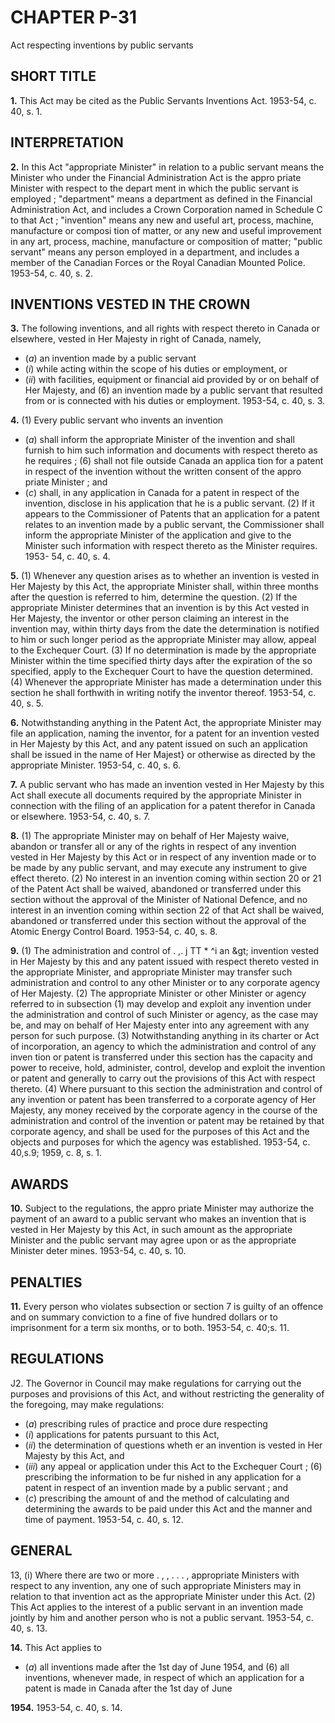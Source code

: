 
# CHAPTER P-31
Act respecting inventions by public
servants

## SHORT TITLE

**1.** This Act may be cited as the Public
Servants Inventions Act. 1953-54, c. 40, s. 1.

## INTERPRETATION

**2.** In this Act
"appropriate Minister" in relation to a public
servant means the Minister who under the
Financial Administration Act is the appro
priate Minister with respect to the depart
ment in which the public servant is
employed ;
"department" means a department as defined
in the Financial Administration Act, and
includes a Crown Corporation named in
Schedule C to that Act ;
"invention" means any new and useful art,
process, machine, manufacture or composi
tion of matter, or any new and useful
improvement in any art, process, machine,
manufacture or composition of matter;
"public servant" means any person employed
in a department, and includes a member of
the Canadian Forces or the Royal Canadian
Mounted Police. 1953-54, c. 40, s. 2.

## INVENTIONS VESTED IN THE CROWN

**3.** The following inventions, and all rights
with respect thereto in Canada or elsewhere,
vested in Her Majesty in right of Canada,
namely,
  * (_a_) an invention made by a public servant
  * (_i_) while acting within the scope of his
duties or employment, or
  * (_ii_) with facilities, equipment or financial
aid provided by or on behalf of Her
Majesty, and
(6) an invention made by a public servant
that resulted from or is connected with his
duties or employment. 1953-54, c. 40, s. 3.

**4.** (1) Every public servant who invents an
invention
  * (_a_) shall inform the appropriate Minister
of the invention and shall furnish to him
such information and documents with
respect thereto as he requires ;
(6) shall not file outside Canada an applica
tion for a patent in respect of the invention
without the written consent of the appro
priate Minister ; and
  * (_c_) shall, in any application in Canada for
a patent in respect of the invention, disclose
in his application that he is a public servant.
(2) If it appears to the Commissioner of
Patents that an application for a patent
relates to an invention made by a public
servant, the Commissioner shall inform the
appropriate Minister of the application and
give to the Minister such information with
respect thereto as the Minister requires. 1953-
54, c. 40, s. 4.

**5.** (1) Whenever any question arises as to
whether an invention is vested in Her Majesty
by this Act, the appropriate Minister shall,
within three months after the question is
referred to him, determine the question.
(2) If the appropriate Minister determines
that an invention is by this Act vested in Her
Majesty, the inventor or other person claiming
an interest in the invention may, within thirty
days from the date the determination is
notified to him or such longer period as the
appropriate Minister may allow, appeal to
the Exchequer Court.
(3) If no determination is made by the
appropriate Minister within the time specified
thirty days after the expiration of the
so specified, apply to the Exchequer
Court to have the question determined.
(4) Whenever the appropriate Minister has
made a determination under this section he
shall forthwith in writing notify the inventor
thereof. 1953-54, c. 40, s. 5.

**6.** Notwithstanding anything in the Patent
Act, the appropriate Minister may file an
application, naming the inventor, for a patent
for an invention vested in Her Majesty by
this Act, and any patent issued on such an
application shall be issued in the name of
Her Majest} or otherwise as directed by the
appropriate Minister. 1953-54, c. 40, s. 6.

**7.** A public servant who has made an
invention vested in Her Majesty by this Act
shall execute all documents required by the
appropriate Minister in connection with the
filing of an application for a patent therefor
in Canada or elsewhere. 1953-54, c. 40, s. 7.

**8.** (1) The appropriate Minister may on
behalf of Her Majesty waive, abandon or
transfer all or any of the rights in respect of
any invention vested in Her Majesty by this
Act or in respect of any invention made or to
be made by any public servant, and may
execute any instrument to give effect thereto.
(2) No interest in an invention coming
within section 20 or 21 of the Patent Act shall
be waived, abandoned or transferred under
this section without the approval of the
Minister of National Defence, and no interest
in an invention coming within section 22 of
that Act shall be waived, abandoned or
transferred under this section without the
approval of the Atomic Energy Control
Board. 1953-54, c. 40, s. 8.

**9.** (1) The administration and control of
. ,. j TT * ^i
an &amp;gt; invention vested in Her Majesty by this
and any patent issued with respect thereto
vested in the appropriate Minister, and
appropriate Minister may transfer such
administration and control to any other
Minister or to any corporate agency of Her
Majesty.
(2) The appropriate Minister or other
Minister or agency referred to in subsection
(1) may develop and exploit any invention
under the administration and control of such
Minister or agency, as the case may be, and
may on behalf of Her Majesty enter into any
agreement with any person for such purpose.
(3) Notwithstanding anything in its charter
or Act of incorporation, an agency to which
the administration and control of any inven
tion or patent is transferred under this section
has the capacity and power to receive, hold,
administer, control, develop and exploit the
invention or patent and generally to carry
out the provisions of this Act with respect
thereto.
(4) Where pursuant to this section the
administration and control of any invention
or patent has been transferred to a corporate
agency of Her Majesty, any money received
by the corporate agency in the course of the
administration and control of the invention
or patent may be retained by that corporate
agency, and shall be used for the purposes of
this Act and the objects and purposes for
which the agency was established. 1953-54, c.
40,s.9; 1959, c. 8, s. 1.

## AWARDS

**10.** Subject to the regulations, the appro
priate Minister may authorize the payment
of an award to a public servant who makes
an invention that is vested in Her Majesty by
this Act, in such amount as the appropriate
Minister and the public servant may agree
upon or as the appropriate Minister deter
mines. 1953-54, c. 40, s. 10.

## PENALTIES

**11.** Every person who violates subsection
or section 7 is guilty of an offence and
on summary conviction to a fine of five
hundred dollars or to imprisonment for a term
six months, or to both. 1953-54, c. 40;s. 11.

## REGULATIONS
J2. The Governor in Council may make
regulations for carrying out the purposes and
provisions of this Act, and without restricting
the generality of the foregoing, may make
regulations:
  * (_a_) prescribing rules of practice and proce
dure respecting
  * (_i_) applications for patents pursuant to
this Act,
  * (_ii_) the determination of questions wheth
er an invention is vested in Her Majesty
by this Act, and
  * (_iii_) any appeal or application under this
Act to the Exchequer Court ;
(6) prescribing the information to be fur
nished in any application for a patent in
respect of an invention made by a public
servant ; and
  * (_c_) prescribing the amount of and the
method of calculating and determining the
awards to be paid under this Act and the
manner and time of payment. 1953-54, c.
40, s. 12.

## GENERAL
13, (i) Where there are two or more
. , , . . . ,
appropriate Ministers with respect to any
invention, any one of such appropriate
Ministers may in relation to that invention
act as the appropriate Minister under this
Act.
(2) This Act applies to the interest of a
public servant in an invention made jointly
by him and another person who is not a
public servant. 1953-54, c. 40, s. 13.

**14.** This Act applies to
  * (_a_) all inventions made after the 1st day of
June 1954, and
(6) all inventions, whenever made, in respect
of which an application for a patent is
made in Canada after the 1st day of June

**1954.** 1953-54, c. 40, s. 14.
